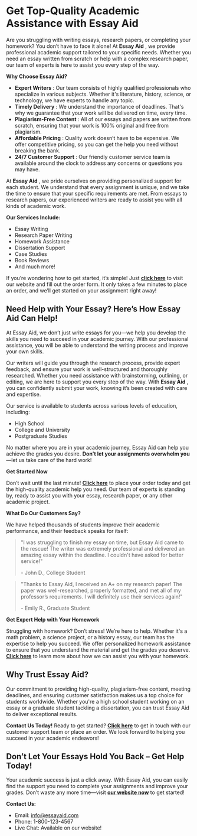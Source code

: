 # Get Top-Quality Academic Assistance with Essay Aid

Are you struggling with writing essays, research papers, or completing your homework? You don’t have to face it alone! At **Essay Aid** , we provide professional academic support tailored to your specific needs. Whether you need an essay written from scratch or help with a complex research paper, our team of experts is here to assist you every step of the way.

**Why Choose Essay Aid?**

- **Expert Writers** : Our team consists of highly qualified professionals who specialize in various subjects. Whether it's literature, history, science, or technology, we have experts to handle any topic.
- **Timely Delivery** : We understand the importance of deadlines. That's why we guarantee that your work will be delivered on time, every time.
- **Plagiarism-Free Content** : All of our essays and papers are written from scratch, ensuring that your work is 100% original and free from plagiarism.
- **Affordable Pricing** : Quality work doesn’t have to be expensive. We offer competitive pricing, so you can get the help you need without breaking the bank.
- **24/7 Customer Support** : Our friendly customer service team is available around the clock to address any concerns or questions you may have.

At **Essay Aid** , we pride ourselves on providing personalized support for each student. We understand that every assignment is unique, and we take the time to ensure that your specific requirements are met. From essays to research papers, our experienced writers are ready to assist you with all kinds of academic work.

**Our Services Include:**

- Essay Writing
- Research Paper Writing
- Homework Assistance
- Dissertation Support
- Case Studies
- Book Reviews
- And much more!

If you’re wondering how to get started, it’s simple! Just [**click here**](https://tinyurl.com/topessay?keyword=essay+aid) to visit our website and fill out the order form. It only takes a few minutes to place an order, and we’ll get started on your assignment right away!

## Need Help with Your Essay? Here’s How Essay Aid Can Help!

At Essay Aid, we don’t just write essays for you—we help you develop the skills you need to succeed in your academic journey. With our professional assistance, you will be able to understand the writing process and improve your own skills.

Our writers will guide you through the research process, provide expert feedback, and ensure your work is well-structured and thoroughly researched. Whether you need assistance with brainstorming, outlining, or editing, we are here to support you every step of the way. With **Essay Aid** , you can confidently submit your work, knowing it’s been created with care and expertise.

Our service is available to students across various levels of education, including:

- High School
- College and University
- Postgraduate Studies

No matter where you are in your academic journey, Essay Aid can help you achieve the grades you desire. **Don’t let your assignments overwhelm you** —let us take care of the hard work!

**Get Started Now**

Don’t wait until the last minute! [**Click here**](https://tinyurl.com/topessay?keyword=essay+aid) to place your order today and get the high-quality academic help you need. Our team of experts is standing by, ready to assist you with your essay, research paper, or any other academic project.

**What Do Our Customers Say?**

We have helped thousands of students improve their academic performance, and their feedback speaks for itself:

> "I was struggling to finish my essay on time, but Essay Aid came to the rescue! The writer was extremely professional and delivered an amazing essay within the deadline. I couldn't have asked for better service!"
> 
> <footer>- John D., College Student</footer>

> "Thanks to Essay Aid, I received an A+ on my research paper! The paper was well-researched, properly formatted, and met all of my professor’s requirements. I will definitely use their services again!"
> 
> <footer>- Emily R., Graduate Student</footer>

**Get Expert Help with Your Homework**

Struggling with homework? Don’t stress! We’re here to help. Whether it's a math problem, a science project, or a history essay, our team has the expertise to help you succeed. We offer personalized homework assistance to ensure that you understand the material and get the grades you deserve. [**Click here**](https://tinyurl.com/topessay?keyword=essay+aid) to learn more about how we can assist you with your homework.

## Why Trust Essay Aid?

Our commitment to providing high-quality, plagiarism-free content, meeting deadlines, and ensuring customer satisfaction makes us a top choice for students worldwide. Whether you're a high school student working on an essay or a graduate student tackling a dissertation, you can trust Essay Aid to deliver exceptional results.

**Contact Us Today!** Ready to get started? [**Click here**](https://tinyurl.com/topessay?keyword=essay+aid) to get in touch with our customer support team or place an order. We look forward to helping you succeed in your academic endeavors!

## Don’t Let Your Essays Hold You Back – Get Help Today!

Your academic success is just a click away. With Essay Aid, you can easily find the support you need to complete your assignments and improve your grades. Don’t waste any more time—visit [**our website now**](https://tinyurl.com/topessay?keyword=essay+aid) to get started!

**Contact Us:**

- Email: [info@essayaid.com](mailto:info@essayaid.com)
- Phone: 1-800-123-4567
- Live Chat: Available on our website!
